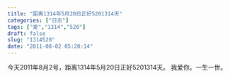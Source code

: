 ```yaml
---
title: "距离1314年5月20日正好5201314天"
categories: ["日志"]
tags: ["爱","1314","520"]
draft: false
slug: "1314520"
date: "2011-08-02 05:20:14"
---
```


今天2011年8月2号，距离1314年5月20日正好5201314天。
我爱你。一生一世。
